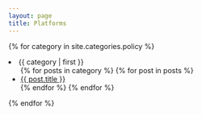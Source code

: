 ```yaml
---
layout: page
title: Platforms
---
```

{% for category in site.categories.policy %}
<li><a name="{{ category | first }}">{{ category | first }}</a>
<ul>
{% for posts in category %}
  {% for post in posts %}
  <li><a href="{{ post.url }}">{{ post.title }}</a></li>
  {% endfor %}
{% endfor %}
</ul>
</li>
{% endfor %}